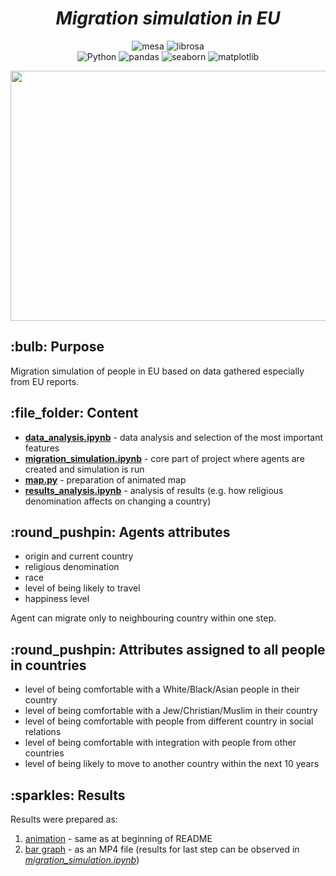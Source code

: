 <h1 align="center"><b><i>Migration simulation in EU</i></b></h1>
<p align=center>
    <a><img alt="mesa" src="https://img.shields.io/badge/agent based modeling framework-mesa-blue.svg"></a>
    <a><img alt="librosa" src="https://img.shields.io/badge/visualisation-librosa-blue.svg"></a><br>
    <a><img alt="Python" src="https://img.shields.io/badge/python-3.8-blue.svg"></a>
    <a><img alt="pandas" src="https://img.shields.io/badge/pandas-0.25.3-blue.svg"></a>
    <a><img alt="seaborn" src="https://img.shields.io/badge/seaborn-0.9.0-blue.svg"></a>
    <a><img alt="matplotlib" src="https://img.shields.io/badge/matplotlib-3.1.1-blue.svg"></a>
</p>

<p align=center><img src="results/map/animation.gif" width="600" height="400" /></p>

<h2> :bulb: Purpose </h2>
Migration simulation of people in EU based on data gathered especially from EU reports.

<h2> :file_folder: Content </h2>

- [<b>data_analysis.ipynb</b>](https://github.com/joanna-janos/Migration-simulation-in-EU/blob/master/data_analysis.ipynb) - data analysis and selection of the most important features <br>
- [<b>migration_simulation.ipynb</b>](https://github.com/joanna-janos/Migration-simulation-in-EU/blob/master/migration_simulation.ipynb) - core part of project where agents are created and simulation is run <br>
- [<b>map.py</b>](https://github.com/joanna-janos/Migration-simulation-in-EU/blob/master/map.py) - preparation of animated map <br>
- [<b>results_analysis.ipynb</b>](https://github.com/joanna-janos/Migration-simulation-in-EU/blob/master/results_analysis.ipynb) - analysis of results (e.g. how religious denomination affects on changing a country)


<h2> :round_pushpin: Agents attributes </h2>

- origin and current country
- religious denomination
- race
- level of being likely to travel
- happiness level

Agent can migrate only to neighbouring country within one step.

<h2> :round_pushpin: Attributes assigned to all people in countries </h2>

- level of being comfortable with a White/Black/Asian people in their country
- level of being comfortable with a Jew/Christian/Muslim in their country
- level of being comfortable with people from different country in social relations
- level of being comfortable with integration with people from other countries
- level of being likely to move to another country within the next 10 years

<h2> :sparkles: Results </h2>

Results were prepared as:
1. [animation](https://github.com/joanna-janos/Migration-simulation-in-EU/blob/master/results/map/animation.gif) - same as at beginning of README
2. [bar graph](https://github.com/joanna-janos/Migration-simulation-in-EU/blob/master/results/agents_in_countries_in_each_step.mp4) - as an MP4 file (results for last step can be observed in [<i>migration_simulation.ipynb</i>](https://github.com/joanna-janos/Migration-simulation-in-EU/blob/master/migration_simulation.ipynb))
